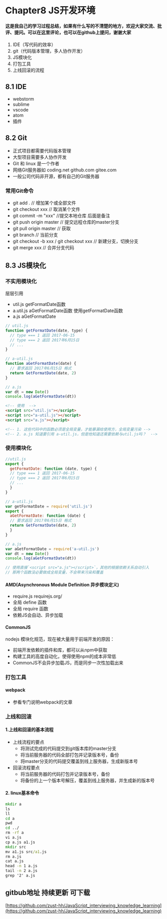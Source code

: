 # Chapter8  JS开发环境

#### 这是我自己的学习过程总结，如果有什么写的不清楚的地方，欢迎大家交流、批评、提问。可以在这里评论，也可以在github上提问，谢谢大家

1. IDE（写代码的效率）
2. git（代码版本管理，多人协作开发）
3. JS模块化
4. 打包工具
5. 上线回滚的流程

## 8.1  IDE

* webstorm
* sublime
* vscode
* atom
* 插件

## 8.2  Git

* 正式项目都需要代码版本管理
* 大型项目需要多人协作开发
* Git 和 linux 是一个作者
* 网络Git服务器如 coding.net  github.com gitee.com
* 一般公司代码非开源，都有自己的Git服务器

### 常用Git命令

* git add .  // 增加某个或全部文件
* git checkout xxx // 取消某个文件
* git commit -m "xxx" //提交本地仓库 后面是备注
* git push origin master // 提交远程仓库的master分支
* git pull origin master // 获取
* git branch // 当前分支
* git checkout -b xxx / git checkout xxx // 新建分支，切换分支
* git merge xxx // 合并分支代码

## 8.3  JS模块化

### 不实用模块化

层层引用

* util.js getFormatDate函数
* a.util.js aGetFormatDate函数 使用getFormatDate函数
* a.js aGetFormatDate

``` js
// util.js
function getFormatDate(date, type) {
  // type === 1 返回 2017-06-15
  // type === 2 返回 2017年6月15日
  // ...
}

// a-util.js
function aGetFormatDate(date) {
  // 要求返回 2017年6月15日 格式
  return GetFormatDate(date, 2)
}

// a.js
var dt = new Date()
console.log(aGetFormatDate(dt))
```

``` html
<!-- 使用  -->
<script src="util.js"></script>
<script src="a-util.js"></script>
<script src="a.js"></script>

<!-- 1. 这些代码中的函数必须是全局变量，才能暴漏给使用方，全局变量污染 -->
<!-- 2. a.js 知道要引用 a-util.js，但是他知道还需要依赖与util.js吗？  -->
```

### 使用模块化

``` js
//util.js
export {
  getFormatDate: function (date, type) {
  // type === 1 返回 2017-06-15
  // type === 2 返回 2017年6月15日
  // ...
  }
}

// a-util.js
var getFormatDate = require('util.js')
export {
  aGetFormatDate: function (date) {
  // 要求返回 2017年6月15日 格式
  return GetFormatDate(date, 2)
  }
}

// a.js
var aGetFormatDate = require('a-util.js')
var dt = new Date()
console.log(aGetFormatDate(dt))

// 使用直接`<script src="a.js"></script>`，其他的根据依赖关系自动引入
// 那两个函数没必要做成全局变量，不会带来污染和覆盖
```

#### AMD(Asynchronous Module Definition 异步模块定义)

* require.js  requirejs.org/
* 全局 define 函数
* 全局 require 函数
* 依赖JS会自动、异步加载

#### CommonJS

nodejs 模块化规范，现在被大量用于前端开发的原因：

* 前端开发依赖的插件和库，都可以从npm中获取
* 构建工具的高度自动化，使得使用npm的成本非常低
* CommonJS不会异步加载JS，而是同步一次性加载出来

### 打包工具

#### webpack

* 参看专门说明webpack的文章

### 上线和回滚

#### 1.上线和回滚的基本流程

* 上线流程的要点
  * 将测试完成的代码提交到git版本库的master分支
  * 将当前服务器的代码全部打包并记录版本号，备份
  * 将master分支的代码提交覆盖到线上服务器，生成新版本号
* 回滚流程要点
  * 将当前服务器的代码打包并记录版本号，备份
  * 将备份的上一个版本号解压，覆盖到线上服务器，并生成新的版本号

#### 2. linux基本命令

``` cmd
mkdir a
ls
ll
cd a
pwd
cd ../
rm -rf a
vi a.js
cp a.js a1.js
mkdir src
mv a1.js src/a1.js
rm a.js
cat a.js
head -n 1 a.js
tail -n 2 a.js
grep '2' a.js
```

## gitbub地址 持续更新 可下载
[https://github.com/zust-hh/JavaScript_interviewing_knowledge_learning](https://github.com/zust-hh/JavaScript_interviewing_knowledge_learning)